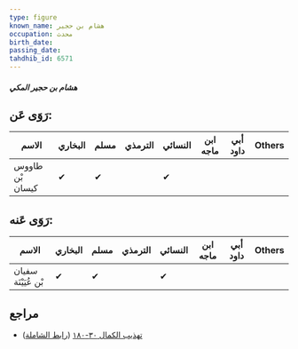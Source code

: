 ```yaml
---
type: figure
known_name: هشام بن حجير
occupation: محدث
birth_date:
passing_date:
tahdhib_id: 6571
---
```

##### هشام بن حجير المكي

## رَوَى عَن:
| الاسم           | البخاري | مسلم | الترمذي | النسائي | ابن ماجه | أبي داود | Others |
| --------------- | ------- | ---- | ------- | ------- | -------- | -------- | ------ |
| طاووس بْن كيسان | ✔       | ✔    |         | ✔       |          |          |        |
## رَوَى عَنه:
| الاسم               | البخاري | مسلم | الترمذي | النسائي | ابن ماجه | أبي داود | Others |
| ------------------- | ------- | ---- | ------- | ------- | -------- | -------- | ------ |
| سفيان بْن عُيَيْنَة | ✔       | ✔    |         | ✔       |          |          |        |
## مراجع
- [تهذيب الكمال ٣٠-١٨٠](obsidian://open?vault=Tahdhib-al-Kamal&file=Figures/٦٥٧١-هشام%20بن%20حجير%20المكي) ([رابط الشاملة](https://shamela.ws/book/3722/16246))